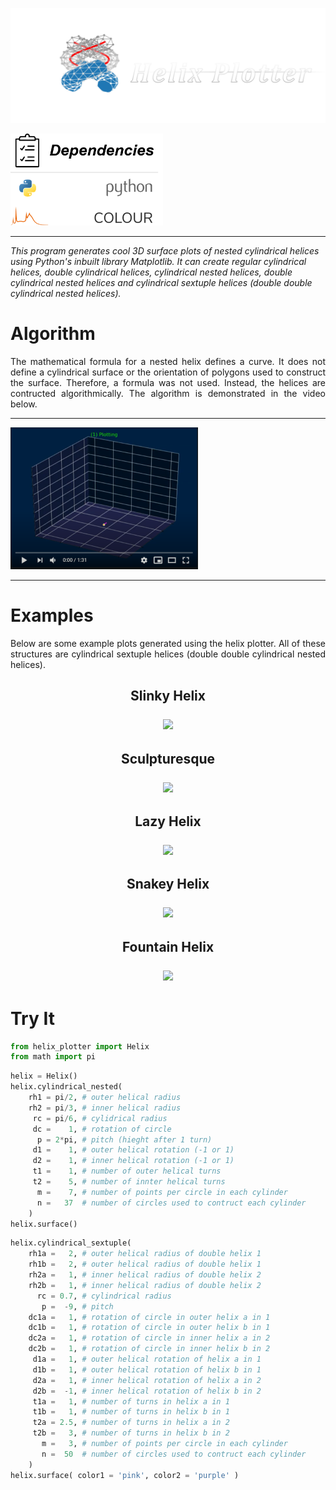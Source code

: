 <p align="left">
    <img width="750px" src="photos/helix_plotter.png">
</p>
<p align="left">
    <img width="244px" src="photos/dependencies.png">
</p>
<hr>
<p aling="justify">
    <i>
        This program generates cool 3D surface plots of nested cylindrical helices using Python's inbuilt library Matplotlib.
        It can create regular cylindrical helices, double cylindrical helices, cylindrical nested helices, 
        double cylindrical nested helices and cylindrical sextuple helices (double double cylindrical nested helices).
    </i>
</p>
<h1>Algorithm</h1>
<p align="justify">
    The mathematical formula for a nested helix defines a curve. It does not define a cylindrical surface or the orientation of polygons used to construct the surface. 
    Therefore, a formula was not used. Instead, the helices are contructed algorithmically. The algorithm is demonstrated in the video below.
</p>
<hr>

[![Cylindrical Nested Helix Algorithm](photos/video.PNG)](https://www.youtube.com/watch?v=RbBxahDmacU)

<hr>
<h1>Examples</h1>
<p align="justify">
    Below are some example plots generated using the helix plotter. All of these structures are cylindrical sextuple helices (double double cylindrical nested helices).
</p>
<h2 align="center">Slinky Helix</p>
<p align="center">
    <img src="photos/slinky.png">
</p>
<h2 align="center">Sculpturesque</p>
<p align="center">
    <img src="photos/sculpturesque.png">
</p>
<h2 align="center">Lazy Helix</p>
<p align="center">
    <img src="photos/lazy.png">
</p>
<h2 align="center">Snakey Helix</p>
<p align="center">
    <img src="photos/snakey.png">
</p>
<h2 align="center">Fountain Helix</p>
<p align="center">
    <img src="photos/fountain.png">
</p>
<h1>Try It</h1>

```python
from helix_plotter import Helix
from math import pi
```


```python
helix = Helix()
helix.cylindrical_nested(
    rh1 = pi/2, # outer helical radius
    rh2 = pi/3, # inner helical radius
     rc = pi/6, # cylidrical radius
     dc =    1, # rotation of circle    
      p = 2*pi, # pitch (hieght after 1 turn)
     d1 =    1, # outer helical rotation (-1 or 1)
     d2 =    1, # inner helical rotation (-1 or 1)
     t1 =    1, # number of outer helical turns
     t2 =    5, # number of innter helical turns
      m =    7, # number of points per circle in each cylinder
      n =   37  # number of circles used to contruct each cylinder
    ) 
helix.surface()
```


```python
helix.cylindrical_sextuple(
    rh1a =   2, # outer helical radius of double helix 1
    rh1b =   2, # outer helical radius of double helix 1
    rh2a =   1, # inner helical radius of double helix 2
    rh2b =   1, # inner helical radius of double helix 2
      rc = 0.7, # cylindrical radius
       p =  -9, # pitch
    dc1a =   1, # rotation of circle in outer helix a in 1
    dc1b =   1, # rotation of circle in outer helix b in 1
    dc2a =   1, # rotation of circle in inner helix a in 2
    dc2b =   1, # rotation of circle in inner helix b in 2
     d1a =   1, # outer helical rotation of helix a in 1
     d1b =   1, # outer helical rotation of helix b in 1
     d2a =   1, # inner helical rotation of helix a in 2
     d2b =  -1, # inner helical rotation of helix b in 2
     t1a =   1, # number of turns in helix a in 1
     t1b =   1, # number of turns in helix b in 1
     t2a = 2.5, # number of turns in helix a in 2
     t2b =   3, # number of turns in helix b in 2
       m =   3, # number of points per circle in each cylinder
       n =  50  # number of circles used to contruct each cylinder
    )
helix.surface( color1 = 'pink', color2 = 'purple' )
```

